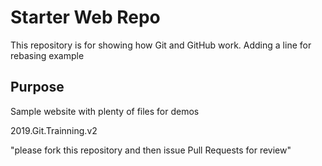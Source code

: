 # Starter Web Repo

This repository is for showing how Git and GitHub work.
Adding a line for rebasing example

## Purpose

Sample website with plenty of files for demos


2019.Git.Trainning.v2


"please fork this repository and then issue Pull Requests for review"
